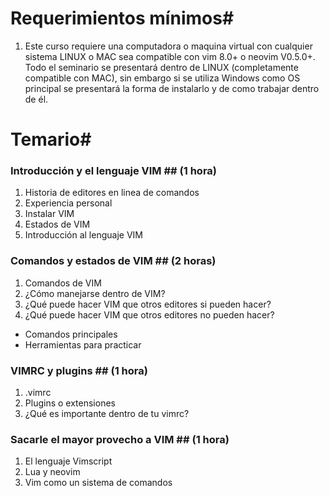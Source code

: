 # __Requerimientos mínimos__#

1. Este curso requiere una computadora o maquina virtual con cualquier sistema
   LINUX o MAC sea compatible con vim 8.0+ o neovim V0.5.0+. Todo el seminario
   se presentará dentro de LINUX (completamente compatible con MAC), sin
   embargo si se utiliza Windows como OS principal se presentará la forma de
   instalarlo y de como trabajar dentro de él.

# __Temario__#

### Introducción y el lenguaje VIM ## (1 hora)

1. Historia de editores en linea de comandos 
2. Experiencia personal
3. Instalar VIM
4. Estados de VIM
5. Introducción al lenguaje VIM

### Comandos y estados de VIM ## (2 horas)

1. Comandos de VIM
2. ¿Cómo manejarse dentro de VIM?
3. ¿Qué puede hacer VIM que otros editores si pueden hacer?
4. ¿Qué puede hacer VIM que otros editores no pueden hacer?
  - Comandos principales
  - Herramientas para practicar

### VIMRC y plugins ## (1 hora)

1. .vimrc
2. Plugins o extensiones
3. ¿Qué es importante dentro de tu vimrc?

### Sacarle el mayor provecho a VIM ## (1 hora)

1. El lenguaje Vimscript
2. Lua y neovim
3. Vim como un sistema de comandos




